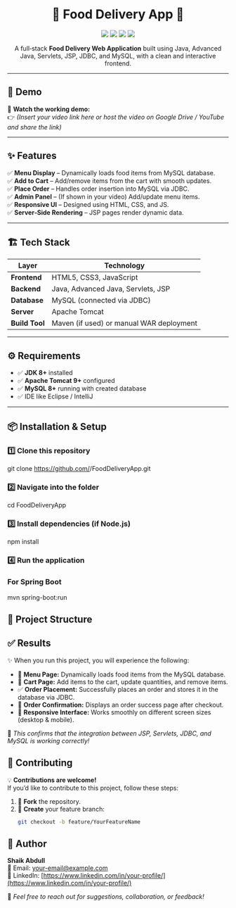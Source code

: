 <h1 align="center">🍕 Food Delivery App 🚀</h1>

<p align="center">
  <img src="https://img.shields.io/badge/Java-Advanced%20Java-blue?style=for-the-badge" />
  <img src="https://img.shields.io/badge/Backend-Servlets%20%26%20JSP-orange?style=for-the-badge" />
  <img src="https://img.shields.io/badge/Database-MySQL-green?style=for-the-badge" />
  <img src="https://img.shields.io/badge/Frontend-HTML%2FCSS%2FJS-yellow?style=for-the-badge" />
</p>

<p align="center">
  A full‑stack <b>Food Delivery Web Application</b> built using Java, Advanced Java, Servlets, JSP, JDBC, and MySQL, with a clean and interactive frontend.
</p>

---

## 📌 Demo

🎥 **Watch the working demo:**  
👉 *(Insert your video link here or host the video on Google Drive / YouTube and share the link)*

---

## ✨ Features

✅ **Menu Display** – Dynamically loads food items from MySQL database.  
✅ **Add to Cart** – Add/remove items from the cart with smooth updates.  
✅ **Place Order** – Handles order insertion into MySQL via JDBC.  
✅ **Admin Panel** – (If shown in your video) Add/update menu items.  
✅ **Responsive UI** – Designed using HTML, CSS, and JS.  
✅ **Server‑Side Rendering** – JSP pages render dynamic data.  

---

## 🏗️ Tech Stack

| Layer | Technology |
|-------|------------|
| **Frontend** | HTML5, CSS3, JavaScript |
| **Backend** | Java, Advanced Java, Servlets, JSP |
| **Database** | MySQL (connected via JDBC) |
| **Server** | Apache Tomcat |
| **Build Tool** | Maven (if used) or manual WAR deployment |

---

## ⚙️ Requirements

- ✅ **JDK 8+** installed  
- ✅ **Apache Tomcat 9+** configured  
- ✅ **MySQL 8+** running with created database  
- ✅ IDE like Eclipse / IntelliJ

---

## 📦 Installation & Setup

### 1️⃣ Clone this repository
git clone https://github.com/<your-username>/FoodDeliveryApp.git

### 2️⃣ Navigate into the folder
cd FoodDeliveryApp

### 3️⃣ Install dependencies (if Node.js)
npm install

### 4️⃣ Run the application
### For Spring Boot
mvn spring-boot:run

## 📂 Project Structure




## ✅ Results

✨ When you run this project, you will experience the following:

- 🍴 **Menu Page:** Dynamically loads food items from the MySQL database.
- 🛒 **Cart Page:** Add items to the cart, update quantities, and remove items.
- ✅ **Order Placement:** Successfully places an order and stores it in the database via JDBC.
- 📄 **Order Confirmation:** Displays an order success page after checkout.
- 📱 **Responsive Interface:** Works smoothly on different screen sizes (desktop & mobile).

🎯 *This confirms that the integration between JSP, Servlets, JDBC, and MySQL is working correctly!*

## 🤝 Contributing

💡 **Contributions are welcome!**  
If you’d like to contribute to this project, follow these steps:

1. 🍴 **Fork** the repository.  
2. 🌱 **Create** your feature branch:  
   ```bash
   git checkout -b feature/YourFeatureName
## 👤 Author

**Shaik Abdull**  
📧 Email: [your-email@example.com](mailto:your-email@example.com)  
🔗 LinkedIn: [https://www.linkedin.com/in/your-profile/](https://www.linkedin.com/in/your-profile/)  

💬 *Feel free to reach out for suggestions, collaboration, or feedback!*
 


